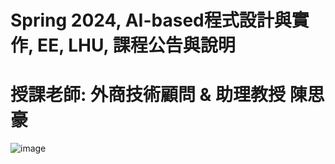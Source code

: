# Spring 2024, AI-based程式設計與實作, EE, LHU, 課程公告與說明
# 授課老師: 外商技術顧問 & 助理教授 陳思豪
![image](https://github.com/Lthu0709/U1114171014/assets/167152107/5c620dd7-0245-42c9-9fdd-91f8b3ddf6b5)
